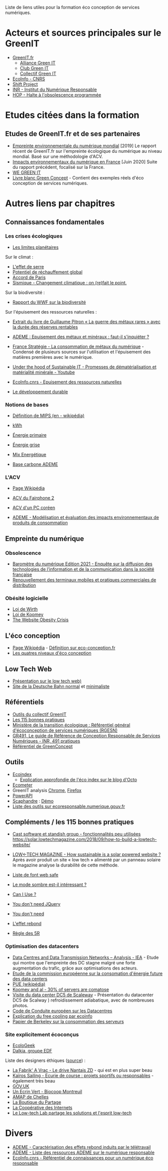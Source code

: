 Liste de liens utiles pour la formation éco conception de services numériques.

# Acteurs et sources principales sur le GreenIT

- [GreenIT.fr](https://www.greenit.fr/)
    - [Alliance Green IT](https://alliancegreenit.org/)
    - [Club Green IT](https://club.greenit.fr/)
    - [Collectif Green IT](https://collectif.greenit.fr/)
- [EcoInfo - CNRS](https://ecoinfo.cnrs.fr/)
- [Shift Project](https://theshiftproject.org/)
- [INR - Institut du Numérique Responsable](https://institutnr.org/)
- [HOP - Halte à l'obsolescence programmée](https://www.halteobsolescence.org/)


# Etudes citées dans la formation

## Etudes de GreenIT.fr et de ses partenaires 
- [Empreinte environnementale du numérique mondial](https://www.greenit.fr/empreinte-environnementale-du-numerique-mondial/) [2019] Le rapport récent de GreenIT.fr sur l'empreinte écologique du numérique au niveau mondial. Basé sur une méthodologie d'ACV.
- [Impacts environnementaux du numérique en France](https://www.greenit.fr/2020/06/23/quels-sont-les-impacts-environnementaux-du-numerique-en-france/) [Juin 2020] Suite du rapport précédent, focalisé sur la France.
- [WE GREEN IT](https://www.wwf.fr/sites/default/files/doc-2018-10/20181003_etude_wegreenit_d%C3%A9marche_green_it_entreprises_francaises_WWF-min.pdf?utm_source=website&utm_campaign=etude%20wegreenit)
- [Livre blanc Green Concept](http://www.greenconcept-innovation.fr/wp-content/uploads/2020/02/greenconcept_21022020.pdf) - Contient des exemples réels d'éco conception de services numériques.

# Autres liens par chapitres

## Connaissances fondamentales

### Les crises écologiques
- [Les limites planétaires](https://fr.wikipedia.org/wiki/Limites_plan%C3%A9taires)

Sur le climat :
- [L'effet de serre](https://fr.wikipedia.org/wiki/Effet_de_serre)
- [Potentiel de réchauffement global](https://fr.wikipedia.org/wiki/Potentiel_de_r%C3%A9chauffement_global)
- [Accord de Paris](https://fr.wikipedia.org/wiki/Accord_de_Paris_sur_le_climat)
- [Sismique - Changement climatique : on (re)fait le point.](https://www.sismique.fr/post/changement-climatique-on-refait-le-point)

Sur la biodiversité :
- [Rapport du WWF sur la biodiversité](https://www.wwf.fr/sites/default/files/doc-2020-09/20200910_Synthese_Rapport-Planete-Vivante-2020_WWF-min.pdf)


Sur l'épuisement des ressources naturelles :
- [Extrait du livre de Guillaume Pitron « La guerre des métaux rares » avec la durée des réserves rentables](https://fr.calameo.com/read/002094473c9f01879e45b)
- [ADEME : Epuisement des métaux et minéraux : faut-il s&#39;inquiéter ?](https://www.ademe.fr/epuisement-metaux-mineraux-faut-sinquieter)
- [France Stratégie - La consommation de métaux du numérique](https://www.strategie.gouv.fr/sites/strategie.gouv.fr/files/atoms/files/fs-2020-dt-consommation-metaux-du-numerique-juin.pdf) - Condensé de plusieurs sources sur l'utilisation et l'épuisement des matières premières avec le numérique.
- [Under the hood of Sustainable IT - Promesses de dématérialisation et matérialité minérale - Youtube](https://www.youtube.com/watch?v=QW9udH0vwlE)
- [EcoInfo.cnrs - Epuisement des ressources naturelles](https://ecoinfo.cnrs.fr/2014/03/11/1-epuisement-des-ressources-naturelles/)

- [Le développement durable](https://fr.wikipedia.org/wiki/D%C3%A9veloppement_durable)

### Notions de bases

- [Définition de MIPS (en - wikipédia)](https://en.wikipedia.org/wiki/Material_input_per_service_unit)

- [kWh](https://fr.wikipedia.org/wiki/Kilowatt-heure)
- [Énergie primaire](https://fr.wikipedia.org/wiki/%C3%89nergie_primaire)
- [Énergie grise](https://fr.wikipedia.org/wiki/%C3%89nergie_grise)
- [Mix Energétique](https://fr.wikipedia.org/wiki/Mix_%C3%A9nerg%C3%A9tique)
- [Base carbone ADEME](https://www.bilans-ges.ademe.fr/documentation/UPLOAD_DOC_FR/index.htm?repas.htm )


### L'ACV

- [Page Wikipédia](https://fr.wikipedia.org/wiki/Analyse_du_cycle_de_vie)
- [ACV du Fairphone 2](https://pdfs.semanticscholar.org/881e/5297c5f44d626abe1e65f38d93ac09b2350d.pdf)
- [ACV d'un PC coréen](https://www.researchgate.net/publication/226388568_Life_Cycle_Assessment_of_a_Personal_Computer_and_its_Effective_Recycling_Rate_7_pp)

- [ADEME - Modélisation et évaluation des impacts environnementaux de produits de consommation](https://www.ademe.fr/modelisation-evaluation-impacts-environnementaux-produits-consommation-biens-dequipement)


## Empreinte du numérique

### Obsolescence
- [Baromètre du numérique Edition 2021 - Enquête sur la diffusion des technologies de l’information et de la communication dans la société française ](https://www.arcep.fr/uploads/tx_gspublication/rapport-barometre-numerique-edition-2021.pdf)
- [Renouvellement des terminaux mobiles et pratiques commerciales de distribution](https://www.arcep.fr/uploads/tx_gspublication/rapport-renouvellement-terminaux-mobiles-pratiques-commerciales-distribution-juillet2021.pdf?utm_source=pocket_mylist)

### Obésité logicielle

- [Loi de Wirth](https://fr.wikipedia.org/wiki/Loi_de_Wirth)
- [Loi de Koomey](https://fr.wikipedia.org/wiki/Loi_de_Koomey)
- [The Website Obesity Crisis](https://idlewords.com/talks/website_obesity.htm)


## L'éco conception

- [Page Wikipédia](https://fr.wikipedia.org/wiki/%C3%89coconception) - [Définition sur eco-conception.fr](https://www.eco-conception.fr/static/definition-de-leco-conception.html)
- [Les quatres niveaux d'éco conception](https://www.eco-conception.fr/static/leco-conception-pour-tous.html)

## Low Tech Web

- [Présentation sur le low tech web)](https://www.youtube.com/watch?v=w6BmIX564gk)
- [Site de la Deutsche Bahn normal](https://www.bahn.de/) et [minimaliste](https://reiseauskunft.bahn.de/bin/query.exe/el)


## Référentiels

- [Outils du collectif GreenIT](https://collectif.greenit.fr/outils.html)
- [Les 115 bonnes pratiques](https://collectif.greenit.fr/ecoconception-web/115-bonnes-pratiques-eco-conception_web.html)
- [Ministère de la transition écologique : Référentiel général d'écoconception de services numériques (RGESN)](https://ecoresponsable.numerique.gouv.fr/publications/referentiel-general-ecoconception/)
- [GR491, Le guide de Référence de Conception Responsable de Services Numériques - INR, 491 pratiques](https://gr491.isit-europe.org)
- [Référentiel de GreenConcept](http://www.greenconcept-innovation.fr/wp-content/uploads/2020/02/greenconcept_21022020.pdf)


## Outils
- [Ecoindex](http://www.ecoindex.fr)
    - [Explication approfondie de l'éco index sur le blog d'Octo](https://blog.octo.com/sous-le-capot-de-la-mesure-ecoindex/)
- [Ecometer](http://ecometer.org/)
- GreenIT analysis [Chrome](https://chrome.google.com/webstore/detail/greenit-analysis/mofbfhffeklkbebfclfaiifefjflcpad?hl=fr), [Firefox](https://addons.mozilla.org/fr/firefox/addon/greenit-analysis/)
- [PowerAPI](https://powerapi-ng.github.io/)
- [Scaphandre](https://github.com/hubblo-org/scaphandre) : [Démo](https://metrics.hubblo.org/)
- [Liste des outils sur ecoresponsable.numerique.gouv.fr](https://ecoresponsable.numerique.gouv.fr/publications/boite-outils/)


## Compléments / les 115 bonnes pratiques

- [Cast software et standish group - fonctionnalités peu utilisées](https://www.standishgroup.com/sample_research_files/Exceeding%20Value_Layout.pdf)
  https://solar.lowtechmagazine.com/2018/09/how-to-build-a-lowtech-website/
- [LOW←TECH MAGAZINE - How sustainable is a solar powered website ?](https://solar.lowtechmagazine.com/2020/01/how-sustainable-is-a-solar-powered-website.html) Après avoir produit un site « low tech » alimenté par un panneau solaire le magazine analyse la durabilité de cette méthode.

- [Liste de font web safe](https://www.w3schools.com/cssref/css_websafe_fonts.asp)

- [Le mode sombre est-il intéressant ?](https://greenspector.com/fr/faut-il-changer-son-fond-decran-pour-consommer-moins-de-batterie/)

- [Can I Use ?](https://caniuse.com/)

- [You don't need JQuery](https://github.com/nefe/You-Dont-Need-jQuery)
- [You don't need](https://github.com/you-dont-need)

- [L'effet rebond](https://fr.wikipedia.org/wiki/Effet_rebond_(%C3%A9conomie))
- [Règle des 5R](https://fr.wikipedia.org/wiki/R%C3%A8gle_des_5_R)

### Optimisation des datacenters

- [Data Centres and Data Transmission Networks – Analysis - IEA](https://www.iea.org/reports/data-centres-and-data-transmission-networks) - Etude qui montre que l'empreinte des DC stagne malgré une forte augmentation du trafic, grâce aux optimisations des acteurs.
- [Etude de la commission européenne sur la consomation d'énergie future des data centers](https://www.francedatacenter.com/wp-content/uploads/2020/11/FINALSTUDYEnglishKK-03-20-210-EN-N13072020pdf.pdf)
- [PUE (wikipédia)](https://fr.wikipedia.org/wiki/Indicateur_d%27efficacit%C3%A9_%C3%A9nerg%C3%A9tique)
- [Koomey and al - 30% of servers are comatose](https://www.anthesisgroup.com/wp-content/uploads/2019/11/Case-Study_DataSupports30PercentComatoseEstimate-FINAL_06032015.pdf)
- [Visite du data center DC5 de Scaleway](https://lafibre.info/scaleway/dc5/) - Présentation du datacenter DC5 de Scalway ) refroidissement adiabatique, avec de nombreuses photos.
- [Code de Conduite européen sur les Datacentres](https://ecoinfo.cnrs.fr/2019/05/06/code-de-conduite-europeen-sur-les-datacentres/)
- [Explication du free cooling par ecoinfo](https://ecoinfo.cnrs.fr/2009/10/08/le-free-cooling/ )
- [Papier de Berkeley sur la consommation des serveurs](https://escholarship.org/content/qt8bb5j7ww/qt8bb5j7ww.pdf)


### Site explicitement écoconçus

- [EcoloGeek](https://www.ecologeek.fr/)
- [Dalkia, groupe EDF](https://www.dalkia.fr)

Liste des designers éthiques ([source](https://eco-conception.designersethiques.org/guide/content/7-plus-loin.html)) :

- [La Fabrik' A Vrac - Le drive Nantais ZD](https://www.lafabrikavrac.fr/) - qui est en plus super beau
- [Kaïros Sailing - Ecurie de course : projets sportifs ou responsables](https://www.kairos-jourdain.com/fr/sailing) - également très beau
- [GOV.UK](https://www.gov.uk/)
- [Un Ecrin Vert - Biocoop Montreuil](https://www.biocoopmontreuil.fr/)
- [AMAP de Chelles](https://amap-chelles.net/)
- [La Boutique du Partage](https://www.laboutiquedupartage.fr/)
- [La Coopérative des Internets](https://www.lacooperativedesinternets.fr/)
- [Le Low-tech Lab partage les solutions et l'esprit low-tech](https://lowtechlab.org/fr)

# Divers

- [ADEME - Caractérisation des effets rebond induits par le télétravail](https://www.ademe.fr/caracterisation-effets-rebond-induits-teletravail) 
- [ADEME - Liste des ressources ADEME sur le numérique responsable](https://ecoresponsable.numerique.gouv.fr/publications/ressources-ademe/)
- [EcoInfo.cnrs - Référentiel de connaissances pour un numérique éco responsable](https://hal.archives-ouvertes.fr/hal-02954188/document)

